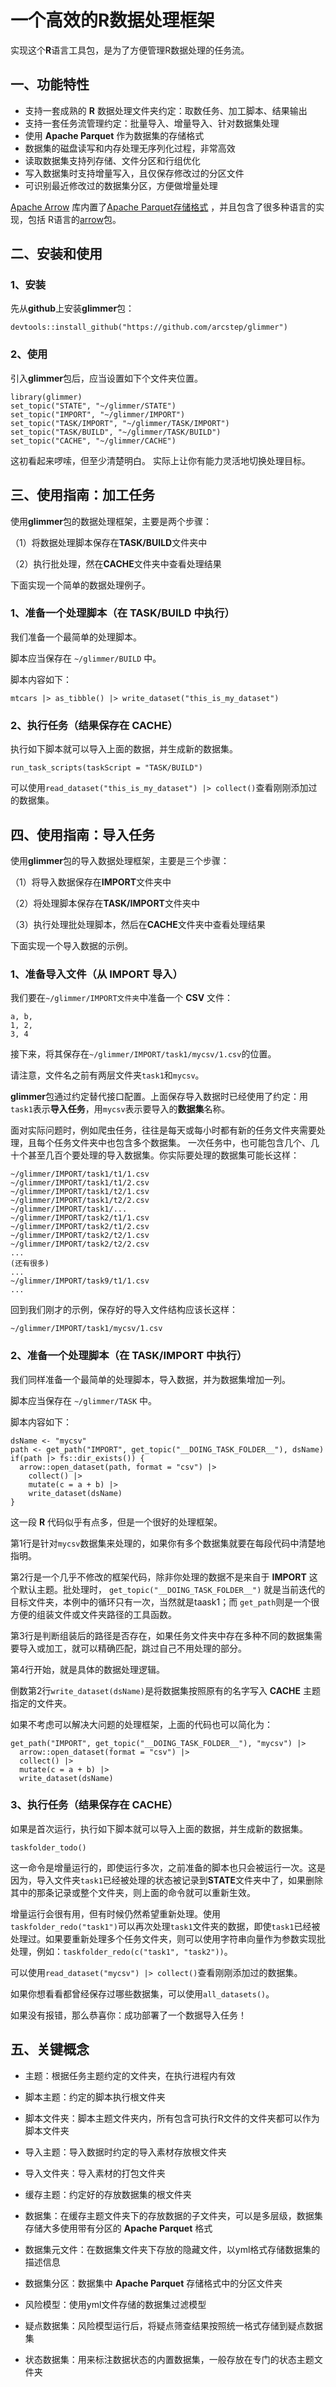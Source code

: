 # 一个高效的R数据处理框架

实现这个**R**语言工具包，是为了方便管理R数据处理的任务流。

## 一、功能特性

-   支持一套成熟的 **R** 数据处理文件夹约定：取数任务、加工脚本、结果输出
-   支持一套任务流管理约定：批量导入、增量导入、针对数据集处理
-   使用 **Apache Parquet** 作为数据集的存储格式
-   数据集的磁盘读写和内存处理无序列化过程，非常高效
-   读取数据集支持列存储、文件分区和行组优化
-   写入数据集时支持增量写入，且仅保存修改过的分区文件
-   可识别最近修改过的数据集分区，方便做增量处理

[Apache Arrow](https://arrow.apache.org/) 库内置了[Apache Parquet存储格式](https://github.com/apache/parquet-format) ，并且包含了很多种语言的实现，包括 R语言的[arrow](https://arrow.apache.org/docs/r/)包。

## 二、安装和使用

### 1、安装

先从**github**上安装**glimmer**包：

```{r}
devtools::install_github("https://github.com/arcstep/glimmer")
```

### 2、使用

引入**glimmer**包后，应当设置如下个文件夹位置。

```{r}
library(glimmer)
set_topic("STATE", "~/glimmer/STATE")
set_topic("IMPORT", "~/glimmer/IMPORT")
set_topic("TASK/IMPORT", "~/glimmer/TASK/IMPORT")
set_topic("TASK/BUILD", "~/glimmer/TASK/BUILD")
set_topic("CACHE", "~/glimmer/CACHE")
```

这初看起来啰嗦，但至少清楚明白。 实际上让你有能力灵活地切换处理目标。

## 三、使用指南：加工任务

使用**glimmer**包的数据处理框架，主要是两个步骤：

（1）将数据处理脚本保存在**TASK/BUILD**文件夹中

（2）执行批处理，然在**CACHE**文件夹中查看处理结果

下面实现一个简单的数据处理例子。

### 1、准备一个处理脚本（在 TASK/BUILD 中执行）

我们准备一个最简单的处理脚本。

脚本应当保存在 `~/glimmer/BUILD` 中。

脚本内容如下：

```{r}
mtcars |> as_tibble() |> write_dataset("this_is_my_dataset")
```

### 2、执行任务（结果保存在 CACHE）

执行如下脚本就可以导入上面的数据，并生成新的数据集。

```{r}
run_task_scripts(taskScript = "TASK/BUILD")
```

可以使用`read_dataset("this_is_my_dataset") |> collect()`查看刚刚添加过的数据集。

## 四、使用指南：导入任务

使用**glimmer**包的导入数据处理框架，主要是三个步骤：

（1）将导入数据保存在**IMPORT**文件夹中

（2）将处理脚本保存在**TASK/IMPORT**文件夹中

（3）执行处理批处理脚本，然后在**CACHE**文件夹中查看处理结果

下面实现一个导入数据的示例。

### 1、准备导入文件（从 IMPORT 导入）

我们要在`~/glimmer/IMPORT文件夹`中准备一个 **CSV** 文件：

```{csv}
a, b,
1, 2,
3, 4
```

接下来，将其保存在`~/glimmer/IMPORT/task1/mycsv/1.csv`的位置。

请注意，文件名之前有两层文件夹`task1`和`mycsv`。

**glimmer**包通过约定替代接口配置。上面保存导入数据时已经使用了约定：用`task1`表示**导入任务**，用`mycsv`表示要导入的**数据集**名称。

面对实际问题时，例如爬虫任务，往往是每天或每小时都有新的任务文件夹需要处理，且每个任务文件夹中也包含多个数据集。 一次任务中，也可能包含几个、几十个甚至几百个要处理的导入数据集。你实际要处理的数据集可能长这样：

```{bash}
~/glimmer/IMPORT/task1/t1/1.csv
~/glimmer/IMPORT/task1/t1/2.csv
~/glimmer/IMPORT/task1/t2/1.csv
~/glimmer/IMPORT/task1/t2/2.csv
~/glimmer/IMPORT/task1/...
~/glimmer/IMPORT/task2/t1/1.csv
~/glimmer/IMPORT/task2/t1/2.csv
~/glimmer/IMPORT/task2/t2/1.csv
~/glimmer/IMPORT/task2/t2/2.csv
...
(还有很多)
...
~/glimmer/IMPORT/task9/t1/1.csv
...
```

回到我们刚才的示例，保存好的导入文件结构应该长这样：

```{bash}
~/glimmer/IMPORT/task1/mycsv/1.csv
```

### 2、准备一个处理脚本（在 TASK/IMPORT 中执行）

我们同样准备一个最简单的处理脚本，导入数据，并为数据集增加一列。

脚本应当保存在 `~/glimmer/TASK` 中。

脚本内容如下：

```{r}
dsName <- "mycsv"
path <- get_path("IMPORT", get_topic("__DOING_TASK_FOLDER__"), dsName)
if(path |> fs::dir_exists()) {
  arrow::open_dataset(path, format = "csv") |>
    collect() |>
    mutate(c = a + b) |>
    write_dataset(dsName)
}
```

这一段 **R** 代码似乎有点多，但是一个很好的处理框架。

第1行是针对`mycsv`数据集来处理的，如果你有多个数据集就要在每段代码中清楚地指明。

第2行是一个几乎不修改的框架代码，除非你处理的数据不是来自于 **IMPORT** 这个默认主题。批处理时， `get_topic("__DOING_TASK_FOLDER__")` 就是当前迭代的目标文件夹，本例中的循环只有一次，当然就是taask1；而 `get_path`则是一个很方便的组装文件或文件夹路径的工具函数。

第3行是判断组装后的路径是否存在，如果任务文件夹中存在多种不同的数据集需要导入或加工，就可以精确匹配，跳过自己不用处理的部分。

第4行开始，就是具体的数据处理逻辑。

倒数第2行`write_dataset(dsName)`是将数据集按照原有的名字写入 **CACHE** 主题指定的文件夹。

如果不考虑可以解决大问题的处理框架，上面的代码也可以简化为：

```{r}
get_path("IMPORT", get_topic("__DOING_TASK_FOLDER__"), "mycsv") |>
  arrow::open_dataset(format = "csv") |>
  collect() |>
  mutate(c = a + b) |>
  write_dataset(dsName)
```

### 3、执行任务（结果保存在 CACHE）

如果是首次运行，执行如下脚本就可以导入上面的数据，并生成新的数据集。

```{r}
taskfolder_todo()
```

这一命令是增量运行的，即使运行多次，之前准备的脚本也只会被运行一次。这是因为，导入文件夹`task1`已经被处理的状态被记录到**STATE**文件夹中了，如果删除其中的那条记录或整个文件夹，则上面的命令就可以重新生效。

增量运行会很有用，但有时候仍然希望重新处理。使用`taskfolder_redo("task1")`可以再次处理`task1`文件夹的数据，即使`task1`已经被处理过。如果要重新处理多个任务文件夹，则可以使用字符串向量作为参数实现批处理，例如：`taskfolder_redo(c("task1", "task2"))`。

可以使用`read_dataset("mycsv") |> collect()`查看刚刚添加过的数据集。

如果你想看看都曾经保存过哪些数据集，可以使用`all_datasets()`。

如果没有报错，那么恭喜你：成功部署了一个数据导入任务！

## 五、关键概念

-   主题：根据任务主题约定的文件夹，在执行进程内有效

-   脚本主题：约定的脚本执行根文件夹

-   脚本文件夹：脚本主题文件夹内，所有包含可执行R文件的文件夹都可以作为脚本文件夹

-   导入主题：导入数据时约定的导入素材存放根文件夹

-   导入文件夹：导入素材的打包文件夹

-   缓存主题：约定好的存放数据集的根文件夹

-   数据集：在缓存主题文件夹下的存放数据的子文件夹，可以是多层级，数据集存储大多使用带有分区的 **Apache Parquet** 格式

-   数据集元文件：在数据集文件夹下存放的隐藏文件，以yml格式存储数据集的描述信息

-   数据集分区：数据集中 **Apache Parquet** 存储格式中的分区文件夹

-   风险模型：使用yml文件存储的数据集过滤模型

-   疑点数据集：风险模型运行后，将疑点筛查结果按照统一格式存储到疑点数据集

-   状态数据集：用来标注数据状态的内置数据集，一般存放在专门的状态主题文件夹
